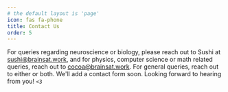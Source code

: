 ```yaml
---
# the default layout is 'page'
icon: fas fa-phone
title: Contact Us
order: 5
---
```


For queries regarding neuroscience or biology, please reach out to Sushi at
[sushi@brainsat.work](mailto:sushi@brainsat.work), and for physics, computer
science or math related queries, reach out to
[cocoa@brainsat.work](mailto:cocoa@brainsat.work). For general queries, reach
out to either or both. We'll add a contact form soon. Looking forward to hearing
from you! `<3`

